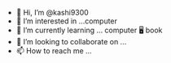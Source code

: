 - 👋 Hi, I’m @kashi9300
- 👀 I’m interested in ...computer
- 🌱 I’m currently learning ... computer 🖥️ book
- 💞️ I’m looking to collaborate on ...
- 📫 How to reach me ...

<!---
kashi930/kashi930 is a ✨ special ✨ repository because its `README.md` (this file) appears on your GitHub profile.
You can click the Preview link to take a look at your changes.
--->
